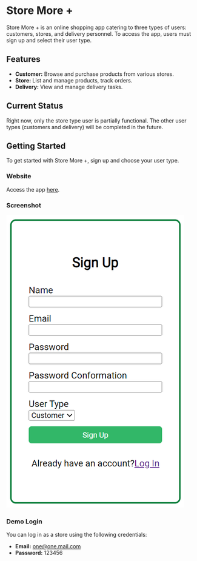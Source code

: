 # Store More +

Store More + is an online shopping app catering to three types of users: customers, stores, and delivery personnel. To access the app, users must sign up and select their user type.

## Features
- **Customer:** Browse and purchase products from various stores.
- **Store:** List and manage products, track orders.
- **Delivery:** View and manage delivery tasks.
  
## Current Status
Right now, only the store type user is partially functional. The other user types (customers and delivery) will be completed in the future.

## Getting Started
To get started with Store More +, sign up and choose your user type.

### Website
Access the app [here](https://store-more.netlify.app/).

### Screenshot
![Sign Up Screenshot](./src/assets/SignUpScreenshot.png)

### Demo Login
You can log in as a store using the following credentials:
- **Email:** one@one.mail.com
- **Password:** 123456
